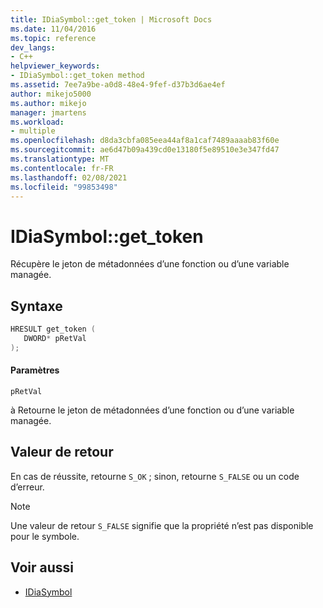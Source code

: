```yaml
---
title: IDiaSymbol::get_token | Microsoft Docs
ms.date: 11/04/2016
ms.topic: reference
dev_langs:
- C++
helpviewer_keywords:
- IDiaSymbol::get_token method
ms.assetid: 7ee7a9be-a0d8-48e4-9fef-d37b3d6ae4ef
author: mikejo5000
ms.author: mikejo
manager: jmartens
ms.workload:
- multiple
ms.openlocfilehash: d8da3cbfa085eea44af8a1caf7489aaaab83f60e
ms.sourcegitcommit: ae6d47b09a439cd0e13180f5e89510e3e347fd47
ms.translationtype: MT
ms.contentlocale: fr-FR
ms.lasthandoff: 02/08/2021
ms.locfileid: "99853498"
---
```

# <a name="idiasymbolget_token"></a>IDiaSymbol::get_token
Récupère le jeton de métadonnées d’une fonction ou d’une variable managée.

## <a name="syntax"></a>Syntaxe

```C++
HRESULT get_token ( 
   DWORD* pRetVal
);
```

#### <a name="parameters"></a>Paramètres
 `pRetVal`

à Retourne le jeton de métadonnées d’une fonction ou d’une variable managée.

## <a name="return-value"></a>Valeur de retour
 En cas de réussite, retourne `S_OK` ; sinon, retourne `S_FALSE` ou un code d’erreur.

> [!NOTE]
> Une valeur de retour `S_FALSE` signifie que la propriété n’est pas disponible pour le symbole.

## <a name="see-also"></a>Voir aussi
- [IDiaSymbol](../../debugger/debug-interface-access/idiasymbol.md)